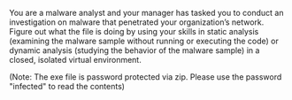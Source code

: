 You are a malware analyst and your manager has tasked you to conduct an investigation on malware that penetrated your organization’s network. Figure out what the file is doing by using your skills in static analysis (examining the malware sample without running or executing the code) or dynamic analysis (studying the behavior of the malware sample) in a closed, isolated virtual environment.

(Note: The exe file is password protected via zip. Please use the password "infected" to read the contents)
